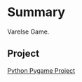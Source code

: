# Summary

 Varelse Game. 

## Project

[Python Pygame
Project](http://www.pygame.org/project-Varelse+%28Python3%29-1885-.html)

